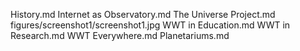 History.md
Internet as Observatory.md
The Universe Project.md
figures/screenshot1/screenshot1.jpg
WWT in Education.md
WWT in Research.md
WWT Everywhere.md
Planetariums.md
